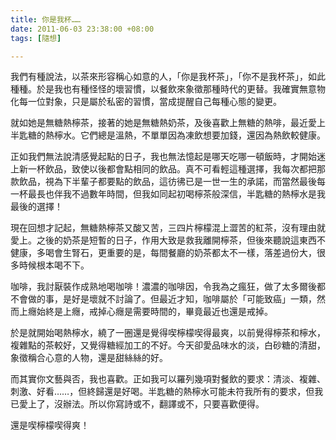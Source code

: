```yaml
---
title: 你是我杯……
date: 2011-06-03 23:38:00 +08:00
tags: [隨想]

---
```


我們有種說法，以茶來形容稱心如意的人，「你是我杯茶」，「你不是我杯茶」，如此種種。於是我也有種怪怪的壞習慣，以餐飲來象徵那種時代的更替。我確實無意物化每一位對象，只是屬於私密的習慣，當成提醒自己每種心態的變更。  
  
就如她是無糖熱檸茶，接著的她是無糖熱奶茶，及後喜歡上無糖的熱啡，最近愛上半匙糖的熱檸水。它們總是溫熱，不單單因為凍飲想要加錢，還因為熱飲較健康。  
  
正如我們無法說清感覺起點的日子，我也無法憶起是哪天吃哪一頓飯時，才開始迷上新一杯飲品，致使以後都會點相同的飲品。真不可看輕這種選擇，我每次都把那款飲品，視為下半輩子都要點的飲品，這彷彿已是一世一生的承諾，而當然最後每一杯最長也伴我不過數年時間，但我如同起初喝檸茶般深信，半匙糖的熱檸水是我最後的選擇！  
  
現在回想才記起，無糖熱檸茶又酸又苦，三四片檸檬混上澀苦的紅茶，沒有理由就愛上。之後的奶茶是短暫的日子，作用大致是救我離開檸茶，但後來聽說這東西不健康，多喝會生腎石，更重要的是，每間餐廳的奶茶都太不一樣，落差過份大，很多時候根本喝不下。  
  
咖啡，我討厭裝作成熟地喝咖啡！濃濃的咖啡因，令我為之瘋狂，做了太多爾後都不會做的事，是好是壞就不討論了。但最近才知，咖啡屬於「可能致癌」一類，然而上癮始終是上癮，戒掉心癮是需要時間的，畢竟最近也還是戒掉。  
  
於是就開始喝熱檸水，繞了一圈還是覺得喫檸檬喫得最爽，以前覺得檸茶和檸水，複雜點的茶較好，又覺得糖經加工的不好。今天卻愛品味水的淡，白砂糖的清甜，象徵稱合心意的人物，還是甜絲絲的好。  
  
而其實你文藝與否，我也喜歡。正如我可以羅列幾項對餐飲的要求：清淡、複雜、刺激、好看……，但終歸還是好喝。半匙糖的熱檸水可能未符我所有的要求，但我已愛上了，沒辦法。所以你寫詩或不，翻譯或不，只要喜歡便得。  
  
還是喫檸檬喫得爽！
